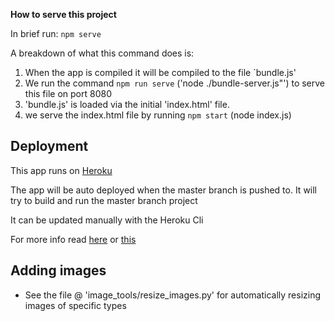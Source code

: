 **How to serve this project**

In brief run: ```npm serve```

A breakdown of what this command does is:

1. When the app is compiled it will be compiled to the file `bundle.js'
2. We run the command ```npm run serve``` ('node ./bundle-server.js"') to serve this file on port 8080
3. 'bundle.js' is loaded via the initial 'index.html' file.
4. we serve the index.html file by running ```npm start``` (node index.js)

## Deployment

This app runs on [Heroku](https://dashboard.heroku.com/apps/goatstagram-online/deploy/github)

The app will be auto deployed when the master branch is pushed to. It will try to build and run the master branch project

It can be updated manually with the Heroku Cli

For more info read [here](https://dev.to/jessesbyers/how-to-update-a-deployed-app-on-heroku-3fde) or [this](https://f-a.nz/dev/update-deploy-to-heroku-app/)


## Adding images

- See the file @ 'image_tools/resize_images.py' for automatically resizing images of specific types